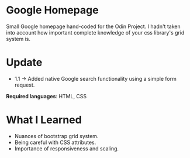 # Google Homepage

Small Google homepage hand-coded for the Odin Project. 
I hadn't taken into account how important complete knowledge of your css library's grid system is. 

# Update

* 1.1 -> Added native Google search functionality using a simple form request. 

**Required languages**: HTML, CSS

# What I Learned

* Nuances of bootstrap grid system.  
* Being careful with CSS attributes. 
* Importance of responsiveness and scaling. 


